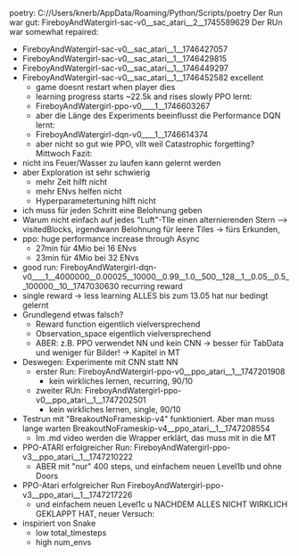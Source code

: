 poetry:
C://Users/knerb/AppData/Roaming/Python/Scripts/poetry
Der Run war gut: FireboyAndWatergirl-sac-v0__sac_atari__2__1745589629
Der RUn war somewhat repaired: 
- FireboyAndWatergirl-sac-v0__sac_atari__1__1746427057
- FireboyAndWatergirl-sac-v0__sac_atari__1__1746429815
- FireboyAndWatergirl-sac-v0__sac_atari__1__1746449297
- FireboyAndWatergirl-sac-v0__sac_atari__1__1746452582 excellent
  - game doesnt restart when player dies
  - learning progress starts ~22.5k and rises slowly
PPO lernt:
  - FireboyAndWatergirl-ppo-v0____1__1746603267
  - aber die Länge des Experiments beeinflusst die Performance
DQN lernt:
  - FireboyAndWatergirl-dqn-v0____1__1746614374
  - aber nicht so gut wie PPO, vllt weil Catastrophic forgetting?
Mittwoch Fazit:
- nicht ins Feuer/Wasser zu laufen kann gelernt werden
- aber Exploration ist sehr schwierig
  - mehr Zeit hilft nicht
  - mehr ENvs helfen nicht
  - Hyperparametertuning hilft nicht
- ich muss für jeden Schritt eine Belohnung geben
- Warum nicht einfach auf jedes "Luft"-TIle einen alternierenden Stern
  --> visitedBlocks, irgendwann Belohnung für leere Tiles -> fürs Erkunden, 
- ppo: huge performance increase through Async
  -  27min für 4Mio bei 16 ENvs
  -  23min für 4Mio bei 32 ENvs
-  good run: FireboyAndWatergirl-dqn-v0____1__4000000__0.00025__10000__0.99__1.0__500__128__1__0.05__0.5__100000__10__1747030630 recurring reward
-  single reward -> less learning
ALLES bis zum 13.05 hat nur bedingt gelernt
- Grundlegend etwas falsch?
  - Reward function eigentlich vielversprechend
  - Observation_space eigentlich vielversprechend
  - ABER: z.B. PPO verwendet NN und kein CNN -> besser für TabData und weniger für Bilder! -> Kapitel in MT
- Deswegen: Experimente mit CNN statt NN
  - erster Run: FireboyAndWatergirl-ppo-v0__ppo_atari__1__1747201908
    - kein wirkliches lernen, recurring, 90/10
  - zweiter RUn: FireboyAndWatergirl-ppo-v0__ppo_atari__1__1747202501
    -  kein wirkliches lernen, single, 90/10
 - Testrun mit "BreakoutNoFrameskip-v4" funktioniert. Aber man muss lange warten BreakoutNoFrameskip-v4__ppo_atari__1__1747208554
   - Im .md video werden die Wrapper erklärt, das muss mit in die MT
- PPO-ATARI erfolgreicher Run: FireboyAndWatergirl-ppo-v3__ppo_atari__1__1747210222
  - ABER mit "nur" 400 steps, und einfachem neuen Level1b und ohne Doors
- PPO-Atari erfolgreicher Run FireboyAndWatergirl-ppo-v3__ppo_atari__1__1747217226
    -  und einfachem neuen Level1c u
NACHDEM ALLES NICHT WIRKLICH GEKLAPPT HAT, neuer Versuch:
- inspiriert von Snake
  - low total_timesteps
  - high num_envs